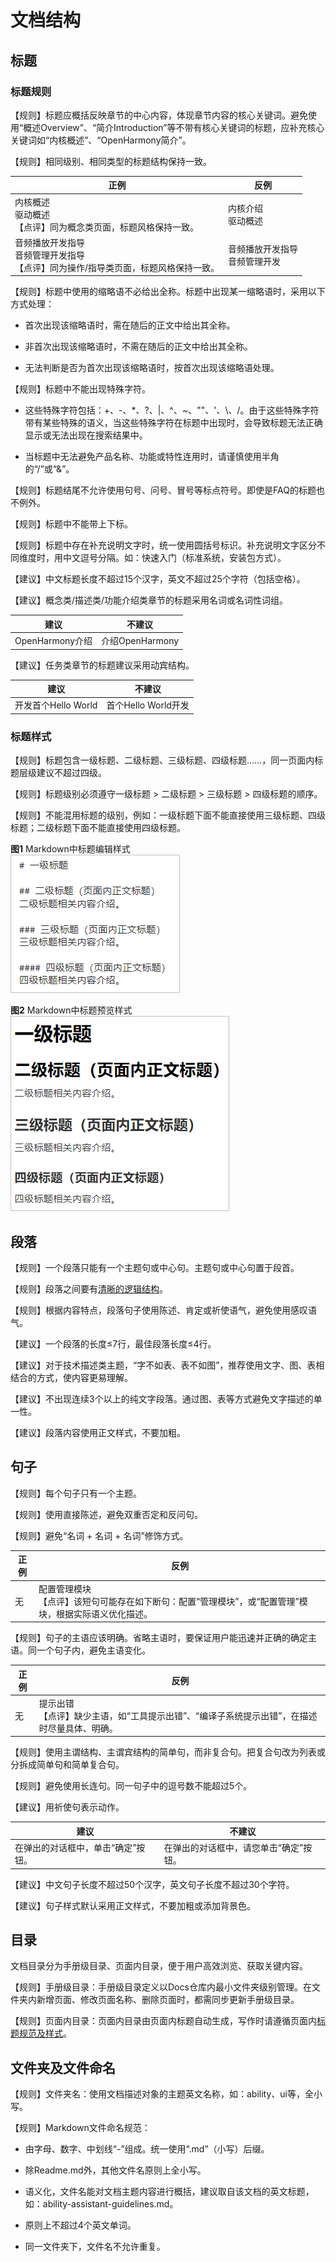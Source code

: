 # 文档结构


## 标题


### 标题规则

【规则】标题应概括反映章节的中心内容，体现章节内容的核心关键词。避免使用“概述Overview”、“简介Introduction”等不带有核心关键词的标题，应补充核心关键词如“内核概述”、“OpenHarmony简介”。

【规则】相同级别、相同类型的标题结构保持一致。

| **正例** | **反例** |
| -------- | -------- |
| 内核概述<br/>驱动概述<br/>【点评】同为概念类页面，标题风格保持一致。 | 内核介绍<br/>驱动概述 |
| 音频播放开发指导<br/>音频管理开发指导<br/>【点评】同为操作/指导类页面，标题风格保持一致。 | 音频播放开发指导<br/>音频管理开发 |

【规则】标题中使用的缩略语不必给出全称。标题中出现某一缩略语时，采用以下方式处理：

- 首次出现该缩略语时，需在随后的正文中给出其全称。

- 非首次出现该缩略语时，不需在随后的正文中给出其全称。

- 无法判断是否为首次出现该缩略语时，按首次出现该缩略语处理。

【规则】标题中不能出现特殊字符。

- 这些特殊字符包括：+、-、\*、?、|、^、~、""、'、\、/。由于这些特殊字符带有某些特殊的语义，当这些特殊字符在标题中出现时，会导致标题无法正确显示或无法出现在搜索结果中。

- 当标题中无法避免产品名称、功能或特性连用时，请谨慎使用半角的“/”或“&amp;”。

【规则】标题结尾不允许使用句号、问号、冒号等标点符号。即使是FAQ的标题也不例外。

【规则】标题中不能带上下标。

【规则】标题中存在补充说明文字时，统一使用圆括号标识。补充说明文字区分不同维度时，用中文逗号分隔。如：快速入门（标准系统，安装包方式）。

【建议】中文标题长度不超过15个汉字，英文不超过25个字符（包括空格）。

【建议】概念类/描述类/功能介绍类章节的标题采用名词或名词性词组。

| 建议 | 不建议 |
| -------- | -------- |
| OpenHarmony介绍 | 介绍OpenHarmony |

【建议】任务类章节的标题建议采用动宾结构。

| 建议 | 不建议 |
| -------- | -------- |
| 开发首个Hello&nbsp;World | 首个Hello&nbsp;World开发 |


### 标题样式

【规则】标题包含一级标题、二级标题、三级标题、四级标题……，同一页面内标题层级建议不超过四级。

【规则】标题级别必须遵守一级标题 &gt; 二级标题 &gt; 三级标题  &gt; 四级标题的顺序。

【规则】不能混用标题的级别，例如：一级标题下面不能直接使用三级标题、四级标题；二级标题下面不能直接使用四级标题。

  **图1** Markdown中标题编辑样式  
![Markdown中标题编辑样式](figures/heading-edit-style.png)

  **图2** Markdown中标题预览样式  
![Markdown中标题预览样式](figures/heading-preview-style.png)

## 段落

【规则】一个段落只能有一个主题句或中心句。主题句或中心句置于段首。

【规则】段落之间要有[清晰的逻辑结构](style-guide-language-style.md#清晰)。

【规则】根据内容特点，段落句子使用陈述、肯定或祈使语气，避免使用感叹语气。

【建议】一个段落的长度≤7行，最佳段落长度≤4行。

【建议】对于技术描述类主题，“字不如表、表不如图”，推荐使用文字、图、表相结合的方式，使内容更易理解。

【建议】不出现连续3个以上的纯文字段落。通过图、表等方式避免文字描述的单一性。

【建议】段落内容使用正文样式，不要加粗。


## 句子

【规则】每个句子只有一个主题。

【规则】使用直接陈述，避免双重否定和反问句。

【规则】避免“名词 + 名词 + 名词”修饰方式。

| **正例** | **反例** |
| -------- | -------- |
| 无 | 配置管理模块<br/>【点评】该短句可能存在如下断句：配置“管理模块”，或“配置管理”模块，根据实际语义优化描述。 |

【规则】句子的主语应该明确。省略主语时，要保证用户能迅速并正确的确定主语。同一个句子内，避免主语变化。

| **正例** | **反例** |
| -------- | -------- |
| 无 | 提示出错<br/>【点评】缺少主语，如“工具提示出错”、“编译子系统提示出错”，在描述时尽量具体、明确。 |

【规则】使用主谓结构、主谓宾结构的简单句，而非复合句。把复合句改为列表或分拆成简单句和简单复合句。

【规则】避免使用长连句。同一句子中的逗号数不能超过5个。

【建议】用祈使句表示动作。

| 建议 | 不建议 |
| -------- | -------- |
| 在弹出的对话框中，单击“确定”按钮。 | 在弹出的对话框中，请您单击“确定”按钮。 |

【建议】中文句子长度不超过50个汉字，英文句子长度不超过30个字符。

【建议】句子样式默认采用正文样式，不要加粗或添加背景色。


## 目录

文档目录分为手册级目录、页面内目录，便于用户高效浏览、获取关键内容。

【规则】手册级目录：手册级目录定义以Docs仓库内最小文件夹级别管理。在文件夹内新增页面、修改页面名称、删除页面时，都需同步更新手册级目录。

【规则】页面内目录：页面内目录由页面内标题自动生成，写作时请遵循页面内[标题规范及样式](#标题)。


## 文件夹及文件命名

【规则】文件夹名：使用文档描述对象的主题英文名称，如：ability、ui等，全小写。

【规则】Markdown文件命名规范：

- 由字母、数字、中划线“-”组成。统一使用“.md”（小写）后缀。

- 除Readme.md外，其他文件名原则上全小写。

- 语义化，文件名能对文档主题内容进行概括，建议取自该文档的英文标题，如：ability-assistant-guidelines.md。

- 原则上不超过4个英文单词。

- 同一文件夹下，文件名不允许重复。
